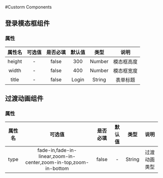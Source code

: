 #Custorm Components

## 登录模态框组件 <login-form></login-form>
### 属性
| 属性名 | 可选值 | 是否必填 | 默认值 | 类型 | 说明 |
| :-----: | :-----: | :-----: | :-----: | :-----: | :-----: |
| height | - | false | 300 | Number | 模态框高度 |
| width | - | false | 400 | Number | 模态框宽度 |
| title | - | false | Login | String | 表单标题 |


## 过渡动画组件 <xjl-transition></xjl-transition>
### 属性
| 属性名 | 可选值 | 是否必填 | 默认值 | 类型 | 说明 |
| :-----: | :-----: | :-----: | :-----: | :-----: | :-----: |
| type | fade-in,fade-in-linear,zoom-in-center,zoom-in-top,zoom-in-bottom | false | - | String | 过渡动画类型 |